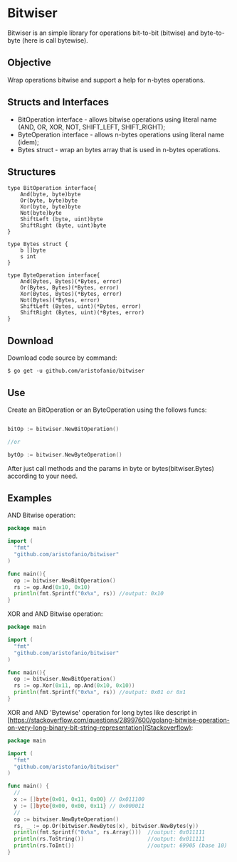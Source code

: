 # Bitwiser
Bitwiser is an simple library for operations bit-to-bit (bitwise) and byte-to-byte (here is call bytewise).

## Objective
Wrap operations bitwise and support a help for n-bytes operations.

## Structs and Interfaces

* BitOperation interface - allows bitwise operations using literal name (AND, OR, XOR, NOT, SHIFT_LEFT, SHIFT_RIGHT);
* ByteOperation interface - allows n-bytes operations using literal name (idem);
* Bytes struct - wrap an bytes array that is used in n-bytes operations.

## Structures

```
type BitOperation interface{
	And(byte, byte)byte
	Or(byte, byte)byte
	Xor(byte, byte)byte
	Not(byte)byte
	ShiftLeft (byte, uint)byte
	ShiftRight (byte, uint)byte
}

type Bytes struct {
	b []byte
	s int
}

type ByteOperation interface{
	And(Bytes, Bytes)(*Bytes, error)
	Or(Bytes, Bytes)(*Bytes, error)
	Xor(Bytes, Bytes)(*Bytes, error)
	Not(Bytes)(*Bytes, error)
	ShiftLeft (Bytes, uint)(*Bytes, error)
	ShiftRight (Bytes, uint)(*Bytes, error)
}
```

## Download
Download code source by command:
```
$ go get -u github.com/aristofanio/bitwiser
```

## Use
Create an BitOperation or an ByteOperation using the follows funcs:
```Go

bitOp := bitwiser.NewBitOperation()

//or

bytOp := bitwiser.NewByteOperation()

```

After just call methods and the params in byte or bytes(bitwiser.Bytes) according to your need.


## Examples

AND Bitwise operation:
```Go
package main

import (
  "fmt"
  "github.com/aristofanio/bitwiser"
)

func main(){
  op := bitwiser.NewBitOperation()
  rs := op.And(0x10, 0x10)
  println(fmt.Sprintf("0x%x", rs)) //output: 0x10
}

```

XOR and AND Bitwise operation:
```Go
package main

import (
  "fmt"
  "github.com/aristofanio/bitwiser"
)

func main(){
  op := bitwiser.NewBitOperation()
  rs := op.Xor(0x11, op.And(0x10, 0x10))
  println(fmt.Sprintf("0x%x", rs)) //output: 0x01 or 0x1
}
```

XOR and AND 'Bytewise' operation for long bytes like descript in
[https://stackoverflow.com/questions/28997600/golang-bitwise-operation-on-very-long-binary-bit-string-representation](Stackoverflow):
```Go
package main

import (
  "fmt"
  "github.com/aristofanio/bitwiser"
)

func main() {
  //
  x := []byte{0x01, 0x11, 0x00} // 0x011100
  y := []byte{0x00, 0x00, 0x11} // 0x000011
  //
  op := bitwiser.NewByteOperation()
  rs, _ := op.Or(bitwiser.NewBytes(x), bitwiser.NewBytes(y))
  println(fmt.Sprintf("0x%x", rs.Array()))  //output: 0x011111
  println(rs.ToString())                    //output: 0x011111
  println(rs.ToInt())                       //output: 69905 (base 10)
}
```


